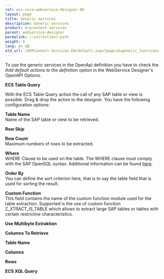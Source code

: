 ```yaml
---
ref: ecs-core-webservice-designer-06
layout: page
title: Generic services
description: Generic services
product: erpconnect-services
parent: webservice-designer
permalink: /:collection/:path
weight: 6
lang: en_GB
old_url: /ERPConnect-Services-EN/default.aspx?pageid=generic_functions
---
```


To use the generic services in the OpenApi definition you have to check the *Add default actions to the definition option* in the WebService Designer's OpenAPI Options.


**ECS Table Query**
 
With the ECS Table Query action the call of any SAP table or view is possible. Drag & drop the action to the designer. You have the following configuration options:

**Table Name**<br>
Name of the SAP table or view to be retrieved.

**Row Skip**


**Row Count**<br>
Maximum numbers of rows to be extracted. 

**Where**<br>
WHERE Clause to be used on the table. The WHERE clause must comply with the SAP OpenSQL syntax. Additional information can be found [here](../../ecs/webservice-designer/soap-web-services/operation-with-sap-table/where-clause).

**Order By**<br>
You can define the sort criterion here, that is to say the table field that is used for sorting the result. 

**Custom Function**<br>
This field contains the name of the custom function module used for the table extraction. Supported is the use of custom function Z_XTRACT_IS_TABLE which allows to extract large SAP tables or tables with certain restrictive characteristics. 

**Use Multibyte Extraktion**

 
**Columns To Retrieve**


**Table Name**


**Columns**


**Rows**


**ECS XQL Query**
